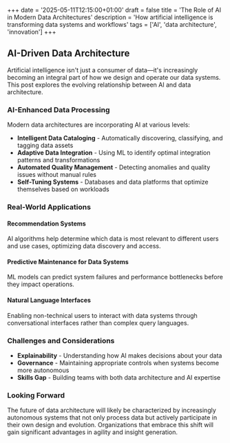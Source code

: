 +++
date = '2025-05-11T12:15:00+01:00'
draft = false
title = 'The Role of AI in Modern Data Architectures'
description = 'How artificial intelligence is transforming data systems and workflows'
tags = ['AI', 'data architecture', 'innovation']
+++

## AI-Driven Data Architecture

Artificial intelligence isn't just a consumer of data—it's increasingly becoming an integral part of how we design and operate our data systems. This post explores the evolving relationship between AI and data architecture.

### AI-Enhanced Data Processing

Modern data architectures are incorporating AI at various levels:

- **Intelligent Data Cataloging** - Automatically discovering, classifying, and tagging data assets
- **Adaptive Data Integration** - Using ML to identify optimal integration patterns and transformations
- **Automated Quality Management** - Detecting anomalies and quality issues without manual rules
- **Self-Tuning Systems** - Databases and data platforms that optimize themselves based on workloads

### Real-World Applications

#### Recommendation Systems
AI algorithms help determine which data is most relevant to different users and use cases, optimizing data discovery and access.

#### Predictive Maintenance for Data Systems
ML models can predict system failures and performance bottlenecks before they impact operations.

#### Natural Language Interfaces
Enabling non-technical users to interact with data systems through conversational interfaces rather than complex query languages.

### Challenges and Considerations

- **Explainability** - Understanding how AI makes decisions about your data
- **Governance** - Maintaining appropriate controls when systems become more autonomous
- **Skills Gap** - Building teams with both data architecture and AI expertise

### Looking Forward

The future of data architecture will likely be characterized by increasingly autonomous systems that not only process data but actively participate in their own design and evolution. Organizations that embrace this shift will gain significant advantages in agility and insight generation.
